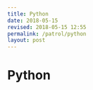 ```yaml
---
title: Python
date: 2018-05-15
revised: 2018-05-15 12:55 
permalink: /patrol/python
layout: post
---
```


# Python
